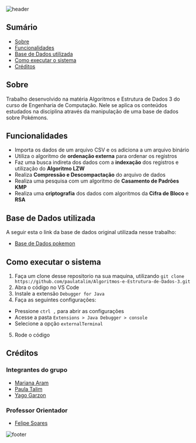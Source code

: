 ![header](https://capsule-render.vercel.app/api?type=waving&color=00FFFF&fontColor=ffffff&height=220&section=header&text=Algoritmos%20e%20Estrutura%20de%20Dados%203&fontSize=35&animation=fadeIn&fontAlignY=38&desc=Armazenando%20Pokémons&descAlignY=55)


## Sumário

- [Sobre](#sobre)
- [Funcionalidades](#funcionalidades)
- [Base de Dados utilizada](#base-de-dados-utilizada)
- [Como executar o sistema](#como-executar-o-sistema)
- [Créditos](#créditos)

## Sobre

Trabalho desenvolvido na matéria Algoritmos e Estrutura de Dados 3 do curso de Engenharia de Computação. Nele se aplica os conteúdos estudados na disciplina através da manipulação de uma base de dados sobre Pokémons.

## Funcionalidades

- Importa os dados de um arquivo CSV e os adiciona a um arquivo binário
- Utiliza o algoritmo de **ordenação externa** para ordenar os registros
- Faz uma busca indireta dos dados com a **indexação** dos registros e utilização do **Algoritmo LZW**
- Realiza **Compressão e Descompactação** do arquivo de dados
- Realiza uma pesquisa com um algoritmo de **Casamento de Padrões KMP**
- Realiza uma **criptografia** dos dados com algoritmos da **Cifra de Bloco** e **RSA**

## Base de Dados utilizada

A seguir esta o link da base de dados original utilizada nesse trabalho:

- [Base de Dados pokemon](https://www.kaggle.com/datasets/mariotormo/complete-pokemon-dataset-updated-090420?select=pokedex_%28Update.04.20%29.csv)

## Como executar o sistema

1. Faça um clone desse repositorio na sua maquina, utilizando `git clone https://github.com/paulatalim/Algoritmos-e-Estrutura-de-Dados-3.git`
2. Abra o código no VS Code
3. Instale a extensão `Debugger for Java`
4. Faça as seguintes configurações:

- Pressione `ctrl ,` para abrir as configurações
- Acesse a pasta `Extensions > Java Debugger > console`
- Selecione a opção `externalTerminal`

5. Rode o código

## Créditos

### Integrantes do grupo

- [Mariana Aram](https://www.linkedin.com/in/mariana-aram-silva-a766b623b/)
- [Paula Talim](https://www.linkedin.com/in/paulatalim/)
- [Yago Garzon](https://www.linkedin.com/in/yago-garzon-chaves-7b57451b3/)

### Professor Orientador

- [Felipe Soares](https://www.linkedin.com/in/felipe-soares-415a25130/)

![footer](https://capsule-render.vercel.app/api?type=waving&color=00FFFF&height=200&section=footer)